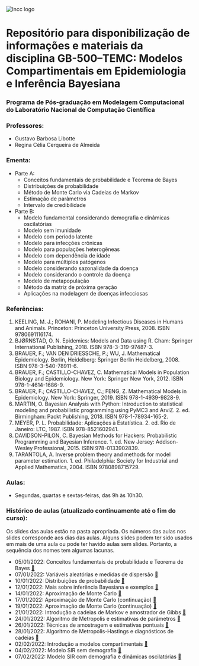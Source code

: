 ![lncc logo](https://www.gov.br/mcti/pt-br/rede-mcti/lncc/acesso-a-informacao/institucional/png-3.png)

# Repositório para disponibilização de informações e materiais da disciplina GB-500–TEMC: Modelos Compartimentais em Epidemiologia e Inferência Bayesiana
### Programa de Pós-graduação em Modelagem Computacional do Laboratório Nacional de Computação Científica

### Professores:
- Gustavo Barbosa Libotte
- Regina Célia Cerqueira de Almeida

### Ementa:
- Parte A:
  - Conceitos fundamentais de probabilidade e Teorema de Bayes
  - Distribuições de probabilidade
  - Método de Monte Carlo via Cadeias de Markov
  - Estimação de parâmetros
  - Intervalo de credibilidade
- Parte B:
  - Modelo fundamental considerando demografia e dinâmicas oscilatórias
  - Modelo sem imunidade
  - Modelo com período latente
  - Modelo para infecções crônicas
  - Modelo para populações heterogêneas
  - Modelo com dependência de idade
  - Modelo para múltiplos patógenos
  - Modelo considerando sazonalidade da doença
  - Modelo considerando o controle da doença
  - Modelo de metapopulação
  - Método da matriz de próxima geração
  - Aplicações na modelagem de doenças infecciosas

### Referências:
1. KEELING, M. J.; ROHANI, P. Modeling Infectious Diseases in Humans and Animals. Princeton: Princeton University Press, 2008. ISBN 9780691116174.
2. BJØRNSTAD, O. N. Epidemics: Models and Data using R. Cham: Springer International Publishing, 2018. ISBN 978-3-319-97487-3.
3. BRAUER, F.; VAN DEN DRIESSCHE, P.; WU, J. Mathematical Epidemiology. Berlin, Heidelberg: Springer Berlin Heidelberg, 2008. ISBN 978-3-540-78911-6.
4. BRAUER, F.; CASTILLO-CHAVEZ, C. Mathematical Models in Population Biology and Epidemiology. New York: Springer New York, 2012. ISBN 978-1-4614-1686-9.
5. BRAUER, F.; CASTILLO-CHAVEZ, C.; FENG, Z. Mathematical Models in Epidemiology. New York: Springer, 2019. ISBN 978-1-4939-9828-9.
6. MARTIN, O. Bayesian Analysis with Python: Introduction to statistical modeling and probabilistic programming using PyMC3 and ArviZ. 2. ed. Birmingham: Packt Publishing, 2018. ISBN 978-1-78934-165-2.
7. MEYER, P. L. Probabilidade: Aplicações à Estatística. 2. ed. Rio de Janeiro: LTC, 1987. ISBN 978-8521602941.
8. DAVIDSON-PILON, C. Bayesian Methods for Hackers: Probabilistic Programming and Bayesian Inference. 1. ed. New Jersey: Addison-Wesley Professional, 2015. ISBN 978-0133902839.
9. TARANTOLA, A. Inverse problem theory and methods for model parameter estimation. 1. ed. Philadelphia: Society for Industrial and Applied Mathematics, 2004. ISBN 9780898715729.

### Aulas:
- Segundas, quartas e sextas-feiras, das 9h às 10h30.

### Histórico de aulas (atualizado continuamente até o fim do curso):

Os slides das aulas estão na pasta apropriada. Os números das aulas nos slides corresponde aos dias das aulas. Alguns slides podem ter sido usados em mais de uma aula ou pode ter havido aulas sem slides. Portanto, a sequência dos nomes tem algumas lacunas.

- 05/01/2022: Conceitos fundamentais de probabilidade e Teorema de Bayes [:movie_camera:](https://drive.google.com/file/d/1PeBrogf1t69qRT8B6xR8EQP1S7akDWIQ/view?usp=sharing)
- 07/01/2022: Variáveis aleatórias e medidas de dispersão [:movie_camera:](https://drive.google.com/file/d/1_omkxK9sl4JvHn1nfq89jdOi1c8tcIZc/view?usp=sharing)
- 10/01/2022: Distribuições de probabilidade [:movie_camera:](https://drive.google.com/file/d/1aWPrgRfRtChlK17ZrHbZjYYFQmcawTUF/view?usp=sharing)
- 12/01/2022: Mais sobre inferência Bayesiana e exemplos [:movie_camera:](https://drive.google.com/file/d/16nYFCUNVDJVMcnogtg8VsN-uhx0dBRWP/view?usp=sharing)
- 14/01/2022: Aproximação de Monte Carlo [:movie_camera:](https://drive.google.com/file/d/1ENIDVk3Xcvp6VFa78vexBf3zqbeHMGEd/view?usp=sharing)
- 17/01/2022: Aproximação de Monte Carlo (continuação) [:movie_camera:](https://drive.google.com/file/d/1GgMFc1NVV8TOEgSzmP08_Y1KY393IRgJ/view?usp=sharing)
- 19/01/2022: Aproximação de Monte Carlo (continuação) [:movie_camera:](https://drive.google.com/file/d/1bBUG34i2yueQUpETRcIj5oqXVa_O7Wto/view?usp=sharing)
- 21/01/2022: Introdução a cadeias de Markov e amostrador de Gibbs [:movie_camera:](https://drive.google.com/file/d/1P-nHc2lxlQ8um8h-MfGF1lH3AOEKQOTW/view?usp=sharing)
- 24/01/2022: Algoritmo de Metropolis e estimativas de parâmetros [:movie_camera:](https://drive.google.com/file/d/1vd1jdxsm6ZhmsEbCH76wQ5Yo-0lTEaW0/view?usp=sharing)
- 26/01/2022: Técnicas de amostragem e estimativas pontuais [:movie_camera:](https://drive.google.com/file/d/1c36V73TDz2Mbiz-ngEOPK61JUDWPVuLs/view?usp=sharing)
- 28/01/2022: Algoritmo de Metropolis-Hastings e diagnósticos de cadeias [:movie_camera:](https://drive.google.com/file/d/1Bfg-oHFH8Dm_WBziyoU47H_6l1mlZ3M7/view?usp=sharing)
- 02/02/2022: Introdução a modelos compartimentais [:movie_camera:](https://drive.google.com/file/d/1jfrjykbrfFtjAMjKQVITNHLRnNEgfwAy/view?usp=sharing)
- 04/02/2022: Modelo SIR sem demografia [:movie_camera:](https://drive.google.com/file/d/1XNVXNd4JsxhR6W0zoUdVxiIs9metdPOf/view?usp=sharing)
- 07/02/2022: Modelo SIR com demografia e dinâmicas oscilatórias [:movie_camera:](https://drive.google.com/file/d/1p8eroDaIQ3O2l6g1yXFvDaxN1F9CE6xG/view?usp=sharing)
